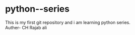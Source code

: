 # python--series
This is my first git repository and i am learning python series.
<br>
Auther- CH Rajab ali

